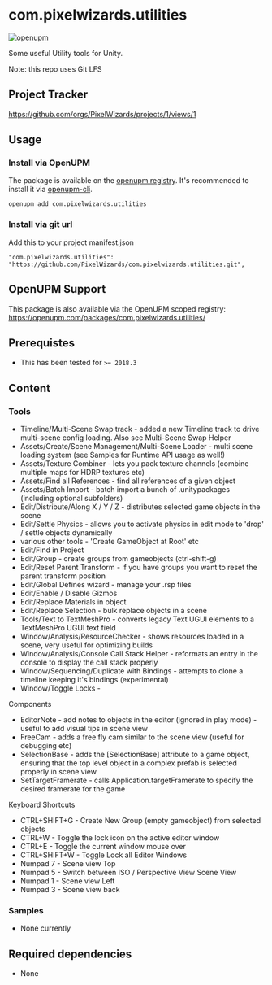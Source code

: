com.pixelwizards.utilities
=========================

[![openupm](https://img.shields.io/npm/v/com.pixelwizards.utilities?label=openupm&registry_uri=https://package.openupm.com)](https://openupm.com/packages/com.pixelwizards.utilities/)

Some useful Utility tools for Unity.

Note: this repo uses Git LFS 

Project Tracker
--------------
https://github.com/orgs/PixelWizards/projects/1/views/1


Usage
--------------

### Install via OpenUPM

The package is available on the [openupm registry](https://openupm.com). It's recommended to install it via [openupm-cli](https://github.com/openupm/openupm-cli).

```
openupm add com.pixelwizards.utilities
```

### Install via git url

Add this to your project manifest.json

```
"com.pixelwizards.utilities": "https://github.com/PixelWizards/com.pixelwizards.utilities.git",
```

OpenUPM Support
----------------

This package is also available via the OpenUPM scoped registry: 
https://openupm.com/packages/com.pixelwizards.utilities/

Prerequistes
---------------
* This has been tested for `>= 2018.3`

Content
----------------

### Tools

* Timeline/Multi-Scene Swap track - added a new Timeline track to drive multi-scene config loading. Also see Multi-Scene Swap Helper
* Assets/Create/Scene Management/Multi-Scene Loader - multi scene loading system (see Samples for Runtime API usage as well!)
* Assets/Texture Combiner - lets you pack texture channels (combine multiple maps for HDRP textures etc)
* Assets/Find all References - find all references of a given object
* Assets/Batch Import - batch import a bunch of .unitypackages (including optional subfolders)
* Edit/Distribute/Along X / Y / Z - distributes selected game objects in the scene
* Edit/Settle Physics - allows you to activate physics in edit mode to 'drop' / settle objects dynamically
* various other tools - 'Create GameObject at Root' etc
* Edit/Find in Project
* Edit/Group - create groups from gameobjects (ctrl-shift-g)
* Edit/Reset Parent Transform - if you have groups you want to reset the parent transform position 
* Edit/Global Defines wizard - manage your .rsp files
* Edit/Enable / Disable Gizmos
* Edit/Replace Materials in object
* Edit/Replace Selection - bulk replace objects in a scene
* Tools/Text to TextMeshPro - converts legacy Text UGUI elements to a TextMeshPro UGUI text field
* Window/Analysis/ResourceChecker - shows resources loaded in a scene, very useful for optimizing builds
* Window/Analysis/Console Call Stack Helper - reformats an entry in the console to display the call stack properly
* Window/Sequencing/Duplicate with Bindings - attempts to clone a timeline keeping it's bindings (experimental)
* Window/Toggle Locks - 

Components
* EditorNote - add notes to objects in the editor (ignored in play mode) - useful to add visual tips in scene view
* FreeCam - adds a free fly cam similar to the scene view (useful for debugging etc)
* SelectionBase - adds the [SelectionBase] attribute to a game object, ensuring that the top level object in a complex prefab is selected properly in scene view
* SetTargetFramerate - calls Application.targetFramerate to specify the desired framerate for the game

Keyboard Shortcuts
* CTRL+SHIFT+G - Create New Group (empty gameobject) from selected objects
* CTRL+W - Toggle the lock icon on the active editor window
* CTRL+E - Toggle the current window mouse over
* CTRL+SHIFT+W - Toggle Lock all Editor Windows
* Numpad 7 - Scene view Top 
* Numpad 5 - Switch between ISO / Perspective View Scene View
* Numpad 1 - Scene view Left
* Numpad 3 - Scene view back

### Samples

* None currently

Required dependencies
---------------
* None 
